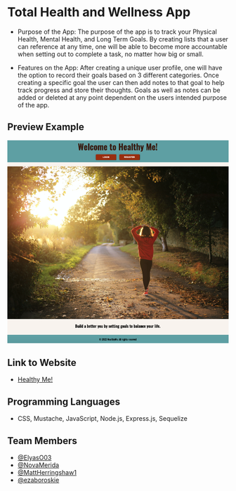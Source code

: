 # Total Health and Wellness App

* Purpose of the App: The purpose of the app is to track your Physical Health, Mental Health, and Long Term Goals. By creating lists that a user can reference at any time, one will be able to become more accountable when setting out to complete a task, no matter how big or small.


* Features on the App: After creating a unique user profile, one will have the option to record their goals based on 3 different categories.  Once creating a specific goal the user can then add notes to that goal to help track progress and store their thoughts.  Goals as well as notes can be added or deleted at any point dependent on the users intended purpose of the app.

## Preview Example
![](uploads/img.png)

## Link to Website
* [Healthy Me!](https://fierce-wave-69800.herokuapp.com/)

## Programming Languages
* CSS, Mustache, JavaScript, Node.js, Express.js, Sequelize

## Team Members
* [@ElyasO03](https://github.com/ElyasO03)
* [@NovaMerida](https://github.com/NovaMerida)
* [@MattHerringshaw1](https://github.com/MattHerringshaw1)
* [@ezaboroskie](https://github.com/ezaboroskie)
